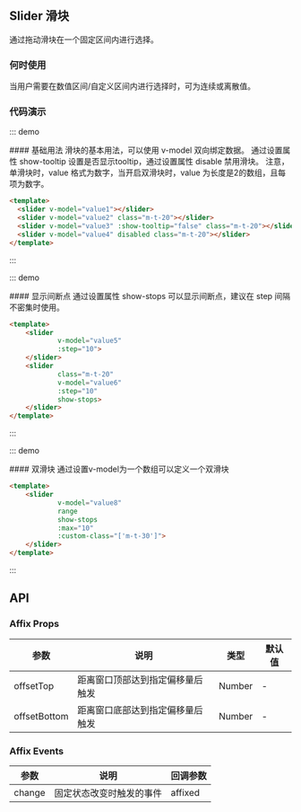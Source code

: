 <script>
    export default {
        name:'Sliders',
        data() {
            return {
                value1: 0,
                value2: 50,
                value3: 36,
                value4: 42,
                value5:0,
                value6:0,

                value8: [4, 8]
            }
        }
    }
</script>

## Slider 滑块

通过拖动滑块在一个固定区间内进行选择。

### 何时使用
当用户需要在数值区间/自定义区间内进行选择时，可为连续或离散值。

### 代码演示

::: demo
<summary>
  #### 基础用法
  滑块的基本用法，可以使用 v-model 双向绑定数据。
  通过设置属性 show-tooltip 设置是否显示tooltip，通过设置属性 disable 禁用滑块。
  注意，单滑块时，value 格式为数字，当开启双滑块时，value 为长度是2的数组，且每项为数字。
</summary>

```html
<template>
  <slider v-model="value1"></slider>
  <slider v-model="value2" class="m-t-20"></slider>
  <slider v-model="value3" :show-tooltip="false" class="m-t-20"></slider>
  <slider v-model="value4" disabled class="m-t-20"></slider>
</template>
```
:::

::: demo
<summary>
  #### 显示间断点
  通过设置属性 show-stops 可以显示间断点，建议在 step 间隔不密集时使用。
</summary>

```html
<template>
    <slider
            v-model="value5"
            :step="10">
    </slider>
    <slider
            class="m-t-20"
            v-model="value6"
            :step="10"
            show-stops>
    </slider>
</template>
```
:::

::: demo
<summary>
  #### 双滑块
  通过设置v-model为一个数组可以定义一个双滑块
</summary>

```html
<template>
    <slider
            v-model="value8"
            range
            show-stops
            :max="10"
            :custom-class="['m-t-30']">
    </slider>
</template>
```
:::

## API

### Affix Props
| 参数        | 说明           | 类型               | 默认值       |
|------------|----------------|-------------------|-------------|
| offsetTop    | 距离窗口顶部达到指定偏移量后触发 | Number | - |
| offsetBottom | 距离窗口底部达到指定偏移量后触发 | Number | - |

### Affix Events
| 参数        | 说明           | 回调参数               |
|------------|----------------|-------------------|
| change | 固定状态改变时触发的事件 | affixed |
